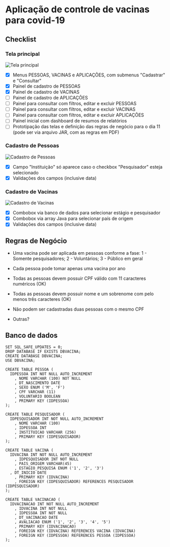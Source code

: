 # Aplicação de controle de vacinas para covid-19

## Checklist

### Tela principal

![Tela principal](https://github.com/rafakrieger/senac-dd-2020-2-rafaelkrieger/blob/master/src/br/com/senac/vacinas/images/main.jpg)

- [x] Menus PESSOAS, VACINAS e APLICAÇÕES, com submenus "Cadastrar" e "Consultar"
- [x] Painel de cadastro de PESSOAS
- [x] Painel de cadastro de VACINAS
- [ ] Painel de cadastro de APLICAÇÕES
- [ ] Painel para consultar com filtros, editar e excluir PESSOAS
- [ ] Painel para consultar com filtros, editar e excluir VACINAS
- [ ] Painel para consultar com filtros, editar e excluir APLICAÇÕES
- [ ] Painel inicial com dashboard de resumos de relatórios
- [ ] Prototipação das telas e definição das regras de negócio para o dia 11 (pode ser via arquivo JAR, com as regras em PDF)

### Cadastro de Pessoas

![Cadastro de Pessoas](https://github.com/rafakrieger/senac-dd-2020-2-rafaelkrieger/blob/master/src/br/com/senac/vacinas/images/pessoas.jpg)

- [x] Campo "Instituição" só aparece caso o checkbox "Pesquisador" esteja selecionado
- [x] Validações dos campos (inclusive data)

### Cadastro de Vacinas

![Cadastro de Vacinas](https://github.com/rafakrieger/senac-dd-2020-2-rafaelkrieger/blob/master/src/br/com/senac/vacinas/images/vacina.jpg)

- [x] Combobox via banco de dados para selecionar estágio e pesquisador
- [x] Combobox via array Java para selecionar país de origem
- [x] Validações dos campos (inclusive data)

## Regras de Negócio

* Uma vacina pode ser aplicada em pessoas conforme a fase: 1 - Somente pesquisadores; 2 - Voluntários; 3 - Público em geral

* Cada pessoa pode tomar apenas uma vacina por ano

* Todas as pessoas devem possuir CPF válido com 11 caracteres  numéricos (OK)

* Todas as pessoas devem possuir nome e um sobrenome com pelo menos três caracteres (OK)

* Não podem ser cadastradas duas pessoas com o mesmo CPF 

* Outras?

## Banco de dados

    SET SQL_SAFE_UPDATES = 0;
    DROP DATABASE IF EXISTS DBVACINA;
    CREATE DATABASE DBVACINA;
    USE DBVACINA;

    CREATE TABLE PESSOA (
      IDPESSOA INT NOT NULL AUTO_INCREMENT
        , NOME VARCHAR (100) NOT NULL
        , DT_NASCIMENTO DATE
        , SEXO ENUM ('M', 'F')
        , CPF VARCHAR (11)
        , VOLUNTARIO BOOLEAN
        , PRIMARY KEY (IDPESSOA)
    );

    CREATE TABLE PESQUISADOR (
      IDPESQUISADOR INT NOT NULL AUTO_INCREMENT
        , NOME VARCHAR (100)
        , IDPESSOA INT
        , INSTITUICAO VARCHAR (256)
        , PRIMARY KEY (IDPESQUISADOR)
    );

    CREATE TABLE VACINA (
      IDVACINA INT NOT NULL AUTO_INCREMENT
        , IDPESQUISADOR INT NOT NULL
        , PAIS_ORIGEM VARCHAR(45)
        , ESTAGIO_PESQUISA ENUM ('1', '2', '3')
      , DT_INICIO DATE     
        , PRIMARY KEY (IDVACINA)
        , FOREIGN KEY (IDPESQUISADOR) REFERENCES PESQUISADOR (IDPESQUISADOR)
    );

    CREATE TABLE VACINACAO (
      IDVACINACAO INT NOT NULL AUTO_INCREMENT
        , IDVACINA INT NOT NULL
        , IDPESSOA INT NOT NULL
        , DT_VACINACAO DATE
        , AVALIACAO ENUM ('1', '2', '3', '4', '5')
        , PRIMARY KEY (IDVACINACAO)
        , FOREIGN KEY (IDVACINA) REFERENCES VACINA (IDVACINA)
        , FOREIGN KEY (IDPESSOA) REFERENCES PESSOA (IDPESSOA)
    );
